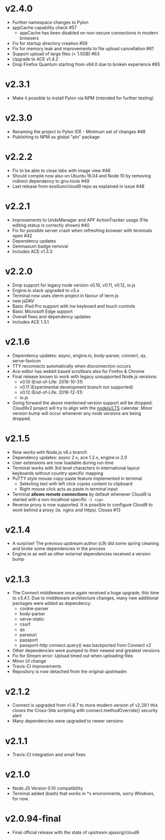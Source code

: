 v2.4.0
======
* Further namespace changes to Pylon
* appCache capability check #57
  * appCache has been disabled on non-secure connections in modern browsers
* Fix for startup directory creation #59
* Fix for memory leak and improvements to file upload cancellation #61
* Support upload of large files (< 1.5GB) #63
* Upgrade to ACE v1.4.2
* Drop Firefox Quantum starting from v64.0 due to broken experience #65

v2.3.1
======
* Make it possible to install Pylon via NPM (intended for further testing)

v2.3.0
======
* Renaming the project to Pylon IDE - Minimum set of changes #48
* Publishing to NPM as global "pln" package

v2.2.2
======
* Fix to be able to close tabs with image view #46
* Should compile now also on Ubuntu 16.04 and Node 10 by removing indirect dependency to gnu-tools #49
* Last release from exsilium/cloud9 repo as explained in issue #48

v2.2.1
======
* Improvements to UndoManager and APF ActionTracker usage (File editing status is correctly shown) #40 
* Fix for possible server crash when refreshing browser with terminals open #42 
* Dependency updates
* Gemnasium badge removal
* Includes ACE v1.3.3

v2.2.0
======
* Drop support for legacy node version v0.10, v0.11, v0.12, io.js
* Engine.io stack upgraded to v3.x
* Terminal now uses xterm project in favour of term.js
* new jsDAV
* Basic iPad Pro support with hw keyboard and touch controls
* Basic Microsoft Edge support
* Overall fixes and dependency updates
* Includes ACE 1.3.1

v2.1.6
======
* Dependency updates: async, engine.io, body-parser, connect, qs, serve-favicon
* TTY reconnects automatically when disconnection occurs
* Ace editor has webkit based scrollbars also for Firefox & Chrome
* Final release known to work with legacy unsupported Node.js versions:
    * v0.10 (End-of-Life: 2016-10-31)
    * v0.11 (Experimental development branch not supported)
    * v0.12 (End-of-Life: 2016-12-31)
    * io.js
* Going forward the above mentioned version support will be dropped. Cloud9v2 
  project will try to align with the [nodejs/LTS](https://github.com/nodejs/LTS)
  calendar. Minor version bump will occur whenever any node versions are being dropped.

v2.1.5
======
* Now works with Node.js v6.x branch
* Dependency updates: async 2.x, ace 1.2.x, engine.io 2.0
* User extensions are now loadable during run time
* Terminal works with 3rd level characters in international layout keyboards without country specific mapping
* PuTTY style mouse copy-paste feature implemented in terminal
    * Selecting text with left click copies content to clipboard
    * Right mouse click acts as paste in terminal input
* Terminal **allows remote connections** by default whenever Cloud9 is started with a non-localhost specific `-l <ip>`
* Reverse proxy is now supported. It is possible to configure Cloud9 to work behind a proxy (ie. nginx and https). Closes #13 

v2.1.4
======
* A surprise! The previous upstream author (c9) did some spring cleaning and broke
  some dependencies in the process
* Engine.io as well as other external dependencies received a version bump

v2.1.3
======
* The Connect middleware once again received a huge upgrade, this time to v3.4.1.
  Due to middleware architecture changes, many new additional packages were
  added as dependency:
    * cookie-parser
    * body-parser
    * serve-static
    * csurf
    * qs
    * parseurl
    * passport
    * passport-http
  connect.query() was backported from Connect v2
* Other dependencies were pumped to their newest and greatest versions
* Fix for Stream error: Upload timed out when uploading files
* Minor UI change
* Travis-CI improvements
* Repository is now detached from the original upstreadm

v2.1.2
======
* Connect is upgraded from v1.8.7 to more modern version of v2.29.1 this closes
  the Cross-Site scripting with connect.methodOverride() security alert
* Many dependencies were upgraded to newer versions

v2.1.1
======
* Travis-CI integration and small fixes

v2.1.0
======
* Node.JS Version 0.10 compatibility
* Terminal added (bash) that works in *x environments, sorry Windows, for now.

v2.0.94-final
=============
* Final official release with the state of upstream ajaxorg/cloud9
